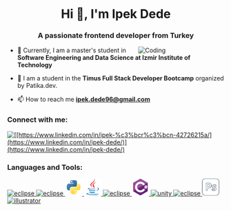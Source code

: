 <h1 align="center">Hi 👋, I'm Ipek Dede</h1>
<h3 align="center">A passionate frontend developer from Turkey</h3>
<img align="right" alt="Coding" width="200" src="https://cdn.pixabay.com/photo/2023/02/15/20/01/ai-generated-7792597_1280.jpg">

- 🔭 Currently, I am a master's student in **Software Engineering and Data Science at Izmir Institute of Technology**

- 🌱 I am a student in the **Timus Full Stack Developer Bootcamp** organized by Patika.dev.

- 📫 How to reach me **ipek.dede96@gmail.com**

<h3 align="left">Connect with me:</h3>
<p align="left">
<a href="https://www.linkedin.com/in/ipek-%C3%BCr%C3%BCn-42726215a//" target="blank"><img align="center" src="https://raw.githubusercontent.com/rahuldkjain/github-profile-readme-generator/master/src/images/icons/Social/linked-in-alt.svg" alt="[[https://www.linkedin.com/in/ipek-%c3%bcr%c3%bcn-42726215a/](https://www.linkedin.com/in/ipek-dede/)](https://www.linkedin.com/in/ipek-dede/)" height="30" width="40" /></a>
</p>

<h3 align="left">Languages and Tools:</h3>
<p align="left"> 
<a href="https://www.javascript.com/" target="_blank" rel="noreferrer"> <img src="https://upload.wikimedia.org/wikipedia/commons/9/99/Unofficial_JavaScript_logo_2.svg" alt="eclipse" width="40" height="40"/> </a> 
<a href="https://vuejs.org/" target="_blank" rel="noreferrer"> <img src="https://upload.wikimedia.org/wikipedia/commons/9/95/Vue.js_Logo_2.svg" alt="eclipse" width="40" height="40"/> </a> 
<a href="https://www.python.org" target="_blank" rel="noreferrer"> <img src="https://raw.githubusercontent.com/devicons/devicon/master/icons/python/python-original.svg" alt="python" width="40" height="40"/> </a>
<a href="https://www.java.com" target="_blank" rel="noreferrer"> <img src="https://raw.githubusercontent.com/devicons/devicon/master/icons/java/java-original.svg" alt="java" width="40" height="40"/> </a>
<a href="https://www.eclipse.org/" target="_blank" rel="noreferrer"> <img src="https://upload.wikimedia.org/wikipedia/commons/d/d0/Eclipse-Luna-Logo.svg" alt="eclipse" width="100" height="40"/> </a>
<a href="https://www.w3schools.com/cs/" target="_blank" rel="noreferrer"> <img src="https://raw.githubusercontent.com/devicons/devicon/master/icons/csharp/csharp-original.svg" alt="csharp" width="40" height="40"/> </a> 
<a href="https://unity.com/" target="_blank" rel="noreferrer"> <img src="https://www.vectorlogo.zone/logos/unity3d/unity3d-icon.svg" alt="unity" width="40" height="40" height="40"/> </a> 
<a href="https://www.esri.com/en-us/arcgis/about-arcgis/overview/" target="_blank" rel="noreferrer"> <img src="https://cdn.worldvectorlogo.com/logos/esri-2.svg" alt="eclipse" width="40" height="40"/> </a>
<a href="https://www.photoshop.com/en" target="_blank" rel="noreferrer"> <img src="https://raw.githubusercontent.com/devicons/devicon/master/icons/photoshop/photoshop-line.svg" alt="photoshop" width="40" height="40"/> </a> 
<a href="https://www.adobe.com/in/products/illustrator.html" target="_blank" rel="noreferrer"> <img src="https://www.vectorlogo.zone/logos/adobe_illustrator/adobe_illustrator-icon.svg" alt="illustrator" width="40" height="40"/> </a> </p>

